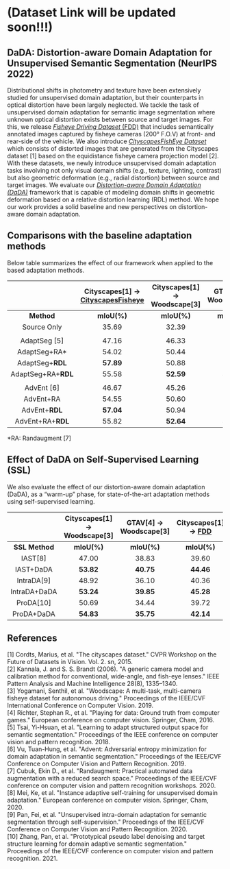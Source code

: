 
(Dataset Link will be updated soon!!!)
=============================

## DaDA: Distortion-aware Domain Adaptation for Unsupervised Semantic Segmentation (NeurIPS 2022)
Distributional shifts in photometry and texture have been extensively studied for unsupervised domain adaptation, but their counterparts in optical distortion have been largely neglected.
We tackle the task of unsupervised domain adaptation for semantic image segmentation where unknown optical distortion exists between source and target images.
For this, we release [*Fisheye Driving Dataset* (FDD)](TBU) that includes semantically annotated images captured by fisheye cameras (200&deg; F.O.V) at front- and rear-side of the vehicle.
We also introduce [*CityscapesFishEye Dataset*](TBU) which consists of distorted images that are generated from the Cityscapes dataset [1] based on the equidistance fisheye camera projection model [2]. \
With these datasets, we newly introduce unsupervised domain adaptation tasks involving not only visual domain shifts (e.g., texture, lighting, contrast) but also geometric deformation (e.g., radial distortion) between source and target images.
We evaluate our [*Distortion-aware Domain Adaptation (DaDA)*](TBU) framework that is capable of modeling domain shifts in geometric deformation based on a relative distortion learning (RDL) method.
We hope our work provides a solid baseline and new perspectives on distortion-aware domain adaptation.

## Comparisons with the baseline adaptation methods
Below table summarizes the effect of our framework when applied to the based adaptation methods.

||Cityscapes[1] &rarr; [CityscapesFisheye](TBU)|Cityscapes[1] &rarr; Woodscape[3]|GTAV[4] &rarr; Woodscape[3]|Cityscapes[1] &rarr; [FDD](TBU)|GTAV[4] &rarr; [FDD](TBU)|
|:-:|:-:|:-:|:-:|:-:|:-:|
|**Method**                      |**mIoU(%)**   | **mIoU(%)** | **mIoU(%)**   | **mIoU(%)**   | **mIoU(%)**   |
| Source Only                     | 35.69         | 32.39         | 29.32         | 34.76         | 32.13         |
|||||||
| AdaptSeg [5]                   | 47.16          | 46.33         | 35.94         | 39.07         | 36.90         |
| AdaptSeg+RA*                   | 54.02         | 50.44         | 36.88         | 39.42         | 37.22         |
| AdaptSeg+**RDL**                | **57.89**     | 50.88         | 37.36         | **41.35**     | 39.29         |
| AdaptSeg+RA+**RDL**             | 55.58         | **52.59**     | **37.73**     | 41.07         | **39.64**     |
|||||||
| AdvEnt [6]                     | 46.67          | 45.26         | 34.70         | 38.87         | 37.25         |
| AdvEnt+RA                       | 54.55         | 50.60         | 36.64         | 41.58         | 38.75         |
| AdvEnt+**RDL**                  | **57.04**     | 50.94         | 36.39         | **42.43**     | 39.93         |
| AdvEnt+RA+**RDL**               | 55.82         | **52.64**     | **37.62**     | 42.32         | **40.87**     |

*RA: Randaugment [7]

## Effect of DaDA on Self-Supervised Learning (SSL)
We also evaluate the effect of our distortion-aware domain adaptation (DaDA), as a “warm-up” phase, for state-of-the-art adaptation methods using self-supervised learning.

| |Cityscapes[1] &rarr; Woodscape[3]|GTAV[4] &rarr; Woodscape[3]|Cityscapes[1] &rarr; [FDD](TBU)|GTAV[4] &rarr; [FDD](TBU)|
|:-:|:-:|:-:|:-:|:-:|
|**SSL Method**|**mIoU(%)**|**mIoU(%)**|**mIoU(%)**|**mIoU(%)**|
|IAST[8]      | 47.00     | 38.83     | 39.60     | 37.47     |
|IAST+DaDA    | **53.82** | **40.75** | **44.46** | **40.06** |
|IntraDA[9]   | 48.92     | 36.10     | 40.36     | 38.61     |
|IntraDA+DaDA | **53.24** | **39.85** | **45.28** | **42.10** |
|ProDA[10]    | 50.69     | 34.44     | 39.72     | 35.97     |
|ProDA+DaDA   | **54.83** | **35.75** | **42.14** | **37.09** |

## References

[1] Cordts, Marius, et al. "The cityscapes dataset." CVPR Workshop on the Future of Datasets in Vision. Vol. 2. sn, 2015. \
[2] Kannala, J. and S. S. Brandt (2006). "A generic camera model and calibration method for conventional, wide-angle, and fish-eye lenses." IEEE Pattern Analysis and Machine Intelligence 28(8),
1335–1340. \
[3] Yogamani, Senthil, et al. "Woodscape: A multi-task, multi-camera fisheye dataset for autonomous driving." Proceedings of the IEEE/CVF International Conference on Computer Vision. 2019. \
[4] Richter, Stephan R., et al. "Playing for data: Ground truth from computer games." European conference on computer vision. Springer, Cham, 2016. \
[5] Tsai, Yi-Hsuan, et al. "Learning to adapt structured output space for semantic segmentation." Proceedings of the IEEE conference on computer vision and pattern recognition. 2018. \
[6] Vu, Tuan-Hung, et al. "Advent: Adversarial entropy minimization for domain adaptation in semantic segmentation." Proceedings of the IEEE/CVF Conference on Computer Vision and Pattern Recognition. 2019. \
[7] Cubuk, Ekin D., et al. "Randaugment: Practical automated data augmentation with a reduced search space." Proceedings of the IEEE/CVF conference on computer vision and pattern recognition workshops. 2020. \
[8] Mei, Ke, et al. "Instance adaptive self-training for unsupervised domain adaptation." European conference on computer vision. Springer, Cham, 2020. \
[9] Pan, Fei, et al. "Unsupervised intra-domain adaptation for semantic segmentation through self-supervision." Proceedings of the IEEE/CVF Conference on Computer Vision and Pattern Recognition. 2020. \
[10] Zhang, Pan, et al. "Prototypical pseudo label denoising and target structure learning for domain adaptive semantic segmentation." Proceedings of the IEEE/CVF conference on computer vision and pattern recognition. 2021.
